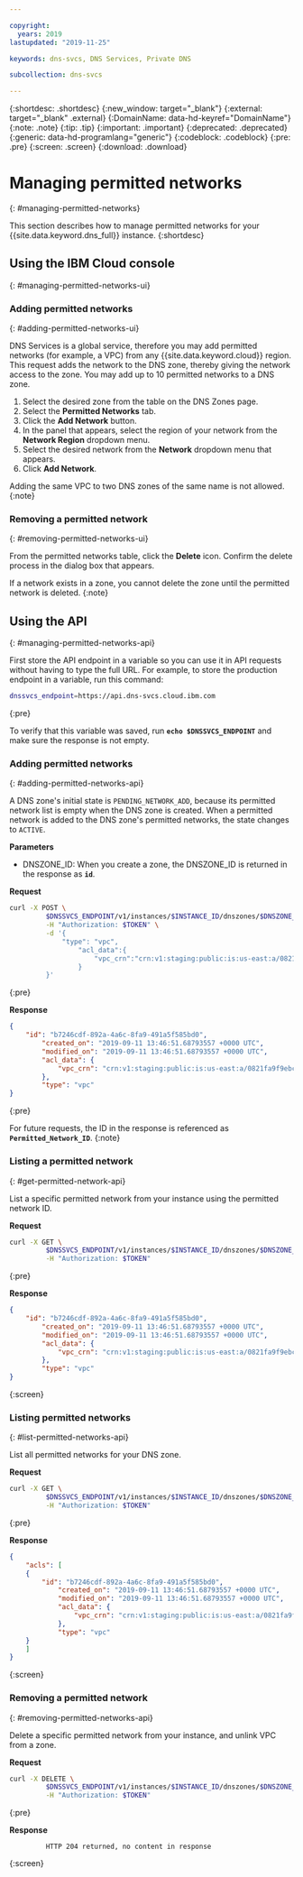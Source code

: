 ```yaml
---

copyright:
  years: 2019
lastupdated: "2019-11-25"

keywords: dns-svcs, DNS Services, Private DNS

subcollection: dns-svcs

---
```


{:shortdesc: .shortdesc}
{:new_window: target="_blank"}
{:external: target="_blank" .external}
{:DomainName: data-hd-keyref="DomainName"}
{:note: .note}
{:tip: .tip}
{:important: .important}
{:deprecated: .deprecated}
{:generic: data-hd-programlang="generic"}
{:codeblock: .codeblock}
{:pre: .pre}
{:screen: .screen}
{:download: .download}

# Managing permitted networks
{: #managing-permitted-networks}

This section describes how to manage permitted networks for your {{site.data.keyword.dns_full}} instance.
{:shortdesc}

## Using the IBM Cloud console
{: #managing-permitted-networks-ui}

### Adding permitted networks
{: #adding-permitted-networks-ui}

DNS Services is a global service, therefore you may add permitted networks (for example, a VPC) from any {{site.data.keyword.cloud}} region. This request adds the network to the DNS zone, thereby giving the network access to the zone. You may add up to 10 permitted networks to a DNS zone.

1. Select the desired zone from the table on the DNS Zones page.
1. Select the **Permitted Networks** tab.
1. Click the **Add Network** button.
1. In the panel that appears, select the region of your network from the **Network Region** dropdown menu.
1. Select the desired network from the **Network** dropdown menu that appears.
1. Click **Add Network**.

Adding the same VPC to two DNS zones of the same name is not allowed.
{:note}

### Removing a permitted network
{: #removing-permitted-networks-ui}

From the permitted networks table, click the **Delete** icon. Confirm the delete process in the dialog box that appears.

If a network exists in a zone, you cannot delete the zone until the permitted network is deleted.
{:note}

## Using the API
{: #managing-permitted-networks-api}

First store the API endpoint in a variable so you can use it in API requests without having to type the full URL. For example, to store the production endpoint in a variable, run this command:

```bash
dnssvcs_endpoint=https://api.dns-svcs.cloud.ibm.com
```
{:pre}

To verify that this variable was saved, run **`echo $DNSSVCS_ENDPOINT`** and make sure the response is not empty.

### Adding permitted networks
{: #adding-permitted-networks-api}

A DNS zone's initial state is `PENDING_NETWORK_ADD`, because its permitted network list is empty when the DNS zone is created. When a permitted network is added to the DNS zone's permitted networks, the state changes to `ACTIVE`.

**Parameters**

* DNSZONE_ID: When you create a zone, the DNSZONE_ID is returned in the response as **`id`**.

**Request**

```bash
curl -X POST \
         $DNSSVCS_ENDPOINT/v1/instances/$INSTANCE_ID/dnszones/$DNSZONE_ID/acls \
         -H "Authorization: $TOKEN" \
         -d '{
             "type": "vpc",
                 "acl_data":{
                     "vpc_crn":"crn:v1:staging:public:is:us-east:a/0821fa9f9ebcc7b7c9a0d6e9bf9442a4::vpc:b7246cdf-892a-4a6c-8fa9-491a5f585bd0"
                 }
         }'
```
{:pre}


**Response**

```json
{
    "id": "b7246cdf-892a-4a6c-8fa9-491a5f585bd0",
        "created_on": "2019-09-11 13:46:51.68793557 +0000 UTC",
        "modified_on": "2019-09-11 13:46:51.68793557 +0000 UTC",
        "acl_data": {
            "vpc_crn": "crn:v1:staging:public:is:us-east:a/0821fa9f9ebcc7b7c9a0d6e9bf9442a4::vpc:b7246cdf-892a-4a6c-8fa9-491a5f585bd0"
        },
        "type": "vpc"
}
```
{:pre}

For future requests, the ID in the response is referenced as **`Permitted_Network_ID`**.
{:note}

### Listing a permitted network
{: #get-permitted-network-api}

List a specific permitted network from your instance using the permitted network ID.

**Request**

```bash
curl -X GET \
         $DNSSVCS_ENDPOINT/v1/instances/$INSTANCE_ID/dnszones/$DNSZONE_ID/acls/$ACL_ID \
         -H "Authorization: $TOKEN"
```
{:pre}

**Response**

```json
{
    "id": "b7246cdf-892a-4a6c-8fa9-491a5f585bd0",
        "created_on": "2019-09-11 13:46:51.68793557 +0000 UTC",
        "modified_on": "2019-09-11 13:46:51.68793557 +0000 UTC",
        "acl_data": {
            "vpc_crn": "crn:v1:staging:public:is:us-east:a/0821fa9f9ebcc7b7c9a0d6e9bf9442a4::vpc:b7246cdf-892a-4a6c-8fa9-491a5f585bd0"
        },
        "type": "vpc"
}
```
{:screen}

### Listing permitted networks
{: #list-permitted-networks-api}

List all permitted networks for your DNS zone.

**Request**

```bash
curl -X GET \
         $DNSSVCS_ENDPOINT/v1/instances/$INSTANCE_ID/dnszones/$DNSZONE_ID/acls \
         -H "Authorization: $TOKEN"
```
{:pre}

**Response**

```json
{
    "acls": [
    {
        "id": "b7246cdf-892a-4a6c-8fa9-491a5f585bd0",
            "created_on": "2019-09-11 13:46:51.68793557 +0000 UTC",
            "modified_on": "2019-09-11 13:46:51.68793557 +0000 UTC",
            "acl_data": {
                "vpc_crn": "crn:v1:staging:public:is:us-east:a/0821fa9f9ebcc7b7c9a0d6e9bf9442a4::vpc:b7246cdf-892a-4a6c-8fa9-491a5f585bd0"
            },
            "type": "vpc"
    }
    ]
}
```
{:screen}

### Removing a permitted network
{: #removing-permitted-networks-api}

Delete a specific permitted network from your instance, and unlink VPC from a zone.

**Request**

```bash
curl -X DELETE \
         $DNSSVCS_ENDPOINT/v1/instances/$INSTANCE_ID/dnszones/$DNSZONE_ID/acls/$ACL_ID \
         -H "Authorization: $TOKEN"
```
{:pre}

**Response**
```
         HTTP 204 returned, no content in response
```
{:screen}

